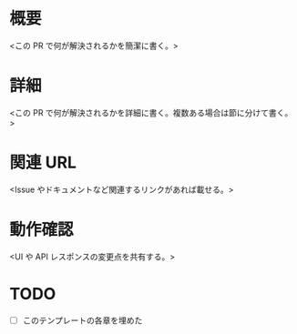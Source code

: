 # 概要
<この PR で何が解決されるかを簡潔に書く。>

# 詳細
<この PR で何が解決されるかを詳細に書く。複数ある場合は節に分けて書く。>

# 関連 URL
<Issue やドキュメントなど関連するリンクがあれば載せる。>

# 動作確認
<UI や API レスポンスの変更点を共有する。>

# TODO
- [ ] このテンプレートの各章を埋めた
